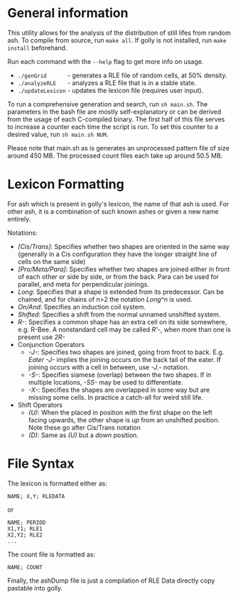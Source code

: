 <h1>General information</h1>

This utility allows for the analysis of the distribution of still lifes from random ash. To compile from source, run `make all`. If golly is not installed, run `make install` beforehand.

Run each command with the `--help` flag to get more info on usage.
- `./genGrid      `	- generates a RLE file of random cells, at 50% density.
- `./analyzeRLE   `	- analyzes a RLE file that is in a stable state.
- `./updateLexicon`	- updates the lexicon file (requires user input).

To run a comprehensive generation and search, run `sh main.sh`. The parameters in the bash file are mostly self-explanatory or can be derived from the usage of each C-compiled binary. The first half of this file serves to increase a counter each time the script is run. To set this counter to a desired value, run `sh main.sh NUM`.

Please note that main.sh as is generates an unprocessed pattern file of size around 450 MB. The processed count files each take up around 50.5 MB.

<h1>Lexicon Formatting</h1>
For ash which is present in golly's lexicon, the name of that ash is used.
For other ash, it is a combination of such known ashes or given a new name
entirely.

Notations:
* *\[Cis/Trans\]*: Specifies whether two shapes are oriented in the same way (generally in a Cis configuration they have the longer straight line of cells on the same side)
* *\[Pro/Meta/Para\]*: Specifies whether two shapes are joined either in front of each other or side by side, or from the back. Para can be used for parallel, and meta for perpendicular joinings.
* *Long*: Specifies that a shape is extended from its predecessor. Can be chained, and for chains of n>2 the notation *Long^n* is used.
* *On/And*: Specifies an induction coil system.
* *Shifted*: Specifies a shift from the normal unnamed unshifted system.
* *R-*: Specifies a common shape has an extra cell on its side somewhere, e.g. R-Bee. A nonstandard cell may be called *R'-*, when more than one is present use *2R-*
* Conjunction Operators
  * *-J-*: Specifies two shapes are joined, going from front to back. E.g. *Eater -J-* implies the joining occurs on the back tail of the eater. If joining occurs with a cell in between, use *-J.-* notation.
  * *-S-*: Specifies siamese (overlap) between the two shapes. If in multiple locations, *-SS-* may be used to differentiate.
  * *-X-*: Specifies the shapes are overlapped in some way but are missing some cells. In practice a catch-all for weird still life.
* Shift Operators
  * *(U)*: When the placed in position with the first shape on the left facing upwards, the other shape is *up* from an unshifted position. Note these go after Cis/Trans notation
  * *(D)*: Same as *(U)* but a *down* position.

<h1>File Syntax</h1>
The lexicon is formatted either as:

```
NAME; X,Y; RLEDATA
```

or

```
NAME; PERIOD
X1,Y1; RLE1
X2,Y2; RLE2
...
```

The count file is formatted as:

```
NAME; COUNT
```

Finally, the ashDump file is just a compilation of RLE Data directly copy pastable into golly.
